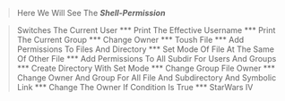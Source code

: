> Here We Will See The ***Shell-Permission***

> Switches The Current User ***
> Print The Effective Username ***
> Print The Current Group ***
> Change Owner ***
> Toush File ***
> Add Permissions To Files And Directory ***
> Set Mode Of File At The Same Of Other File ***
> Add Permissions To All Subdir For Users And Groups ***
> Create Directory With Set Mode ***
> Change Group File Owner ***
> Change Owner And Group For All File And Subdirectory And Symbolic Link ***
> Change The Owner If Condition Is True ***
> StarWars IV
